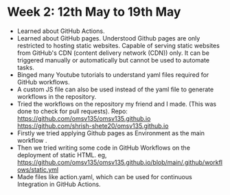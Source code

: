 # Week 2: 12th May to 19th May 
- Learned about GitHub Actions.
- Learned about GitHub pages. Understood Github pages are only restricted to hosting static websites. Capable of serving static websites from GitHub's CDN (content delivery network (CDN)) only. It can be triggered manually or automatically but cannot be used to automate tasks.
- Binged many Youtube tutorials to understand yaml files required for GitHub workflows.
- A custom JS file can also be used instead of the yaml file to generate workflows in the repository.
- Tried the workflows on the repository my friend and I made. (This was done to check for pull requests). Repo: https://github.com/omsv135/omsv135.github.io 
https://github.com/shrish-shete20/omsv135.github.io
- Firstly we tried applying Github pages as Environment as the main workflow .
- Then we tried writing some code in GitHub Workflows on the deployment of static HTML. eg, https://github.com/omsv135/omsv135.github.io/blob/main/.github/workflows/static.yml
- Made files like action.yaml, which can be used for continuous Integration in GitHub Actions.
